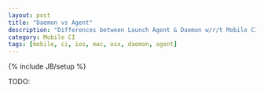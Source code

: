 ```yaml
---
layout: post
title: "Daemon vs Agent"
description: "Differences between Launch Agent & Daemon w/r/t Mobile CI"
category: Mobile CI
tags: [mobile, ci, ios, mac, osx, daemon, agent]
---
```

{% include JB/setup %}

TODO:

<!--more-->
